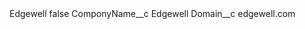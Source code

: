 <?xml version="1.0" encoding="UTF-8"?>
<CustomMetadata xmlns="http://soap.sforce.com/2006/04/metadata" xmlns:xsi="http://www.w3.org/2001/XMLSchema-instance" xmlns:xsd="http://www.w3.org/2001/XMLSchema">
    <label>Edgewell</label>
    <protected>false</protected>
    <values>
        <field>ComponyName__c</field>
        <value xsi:type="xsd:string">Edgewell</value>
    </values>
    <values>
        <field>Domain__c</field>
        <value xsi:type="xsd:string">edgewell.com</value>
    </values>
</CustomMetadata>
